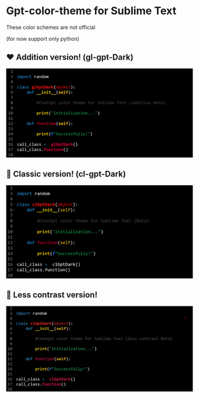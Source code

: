 # Gpt-color-theme for Sublime Text
These color schemes are not official

(for now support only python)

<h2> ❤️ Addition version! (gl-gpt-Dark)</h2>

![Image alt](https://github.com/giwih/Gpt-color-theme/raw/main/gpt-addition.png)

<h2> 🖤 Classic version! (cl-gpt-Dark)</h2>

![Image alt](https://github.com/giwih/Gpt-color-theme/raw/main/gpt.png)

<h2>🧡 Less contrast version!</h2>

![Image alt](https://github.com/giwih/Gpt-color-theme/raw/main/contrast.png)
